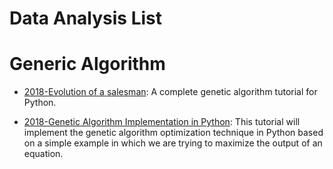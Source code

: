 # Data Analysis List

# Generic Algorithm

- [2018-Evolution of a salesman](https://parg.co/RZr): A complete genetic algorithm tutorial for Python.

- [2018-Genetic Algorithm Implementation in Python](https://parg.co/RZ5): This tutorial will implement the genetic algorithm optimization technique in Python based on a simple example in which we are trying to maximize the output of an equation.
